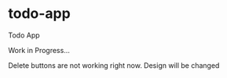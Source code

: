 # todo-app
Todo App 

Work in Progress...

Delete buttons are not working right now.
Design will be changed

